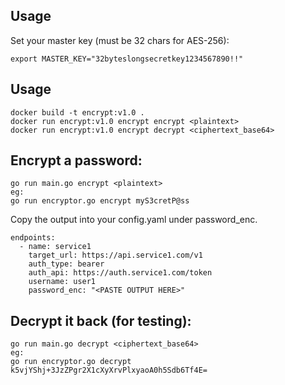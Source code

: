## Usage

Set your master key (must be 32 chars for AES-256):
```
export MASTER_KEY="32byteslongsecretkey1234567890!!"
```

## Usage 
```
docker build -t encrypt:v1.0 .
docker run encrypt:v1.0 encrypt encrypt <plaintext>
docker run encrypt:v1.0 encrypt decrypt <ciphertext_base64>
```

## Encrypt a password:
```
go run main.go encrypt <plaintext>
eg:
go run encryptor.go encrypt myS3cretP@ss
```

Copy the output into your config.yaml under password_enc.
```
endpoints:
  - name: service1
    target_url: https://api.service1.com/v1
    auth_type: bearer
    auth_api: https://auth.service1.com/token
    username: user1
    password_enc: "<PASTE OUTPUT HERE>"
```

## Decrypt it back (for testing):

```
go run main.go decrypt <ciphertext_base64>
eg:
go run encryptor.go decrypt k5vjYShj+3JzZPgr2X1cXyXrvPlxyaoA0h5Sdb6Tf4E=
```
